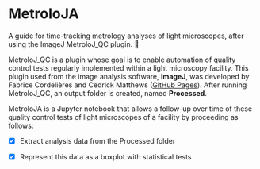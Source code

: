 # MetroloJA

A guide for time-tracking metrology analyses of light microscopes, after using the ImageJ MetroloJ_QC plugin. :tada:

MetroloJ_QC is a plugin whose goal is to enable automation of quality control tests regularly implemented within a light microscopy facility. This plugin used from the image analysis software, **ImageJ**, was developed by Fabrice Cordelières and Cedrick Matthews ([GitHub Pages](https://github.com/MontpellierRessourcesImagerie/MetroloJ_QC)). After running MetroloJ_QC, an output folder is created, named **Processed**. 

MetroloJA is a Jupyter notebook that allows a follow-up over time of these quality control tests of light microscopes of a facility by proceeding as follows: 
 - [x] Extract analysis data from the Processed folder
 - [x] Represent this data as a boxplot with statistical tests

